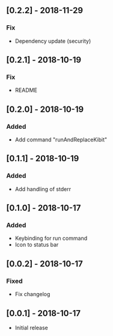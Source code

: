 ## [0.2.2] - 2018-11-29
### Fix
- Dependency update (security)

## [0.2.1] - 2018-10-19
### Fix
- README

## [0.2.0] - 2018-10-19
### Added
- Add command "runAndReplaceKibit"

## [0.1.1] - 2018-10-19
### Added
- Add handling of stderr

## [0.1.0] - 2018-10-17
### Added
- Keybinding for run command
- Icon to status bar

## [0.0.2] - 2018-10-17
### Fixed
- Fix changelog

## [0.0.1] - 2018-10-17
- Initial release
